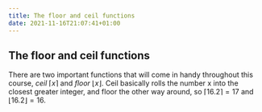 ```yaml
---
title: The floor and ceil functions
date: 2021-11-16T21:07:41+01:00
---
```

## The floor and ceil functions
There are two important functions that will come in handy throughout this course, *ceil* $\lceil x \rceil$ and *floor* $\lfloor x \rfloor$. Ceil basically rolls the number x into the closest greater integer, and floor the other way around, so $\lceil 16.2 \rceil = 17$ and $\lfloor 16.2 \rfloor = 16$.